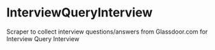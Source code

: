 # InterviewQueryInterview
Scraper to collect interview questions/answers from Glassdoor.com for Interview Query Interview
